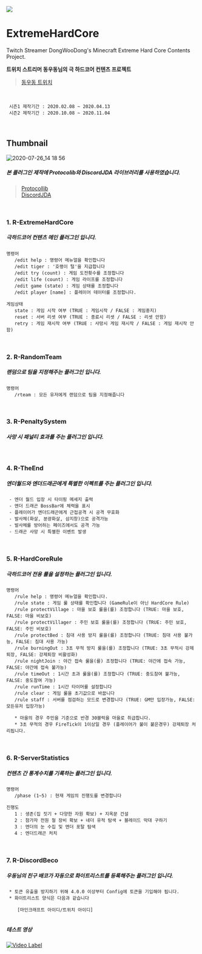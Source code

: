
[![](https://jitpack.io/v/sukkot23/ExtremeHardCore.svg)](https://jitpack.io/#sukkot23/ExtremeHardCore)   



# ExtremeHardCore
Twitch Streamer DongWooDong's Minecraft Extreme Hard Core Contents Project.   
   
**트위치 스트리머 동우동님의 극 하드코어 컨텐츠 프로젝트**   
   > [동우동 트위치](https://www.twitch.tv/dongwoodong)
</br>

```
 시즌1 제작기간 : 2020.02.08 ~ 2020.04.13
 시즌2 제작기간 : 2020.10.08 ~ 2020.11.04
```
</br>

## Thumbnail
![2020-07-26_14 18 56](https://user-images.githubusercontent.com/56511728/98035163-688f2180-1e5b-11eb-9abc-0f18b1088219.png)
</br>

##### 본 플러그인 제작에 Protocolib와 DiscordJDA 라이브러리를 사용하였습니다.
> [Protocollib](https://github.com/dmulloy2/ProtocolLib/)   
> [DiscordJDA](https://github.com/DV8FromTheWorld/JDA)
</br>

### 1. R-ExtremeHardCore
  ##### 극하드코어 컨텐츠 메인 플러그인 입니다.
```
명령어
   /edit help : 명령어 메뉴얼을 확인합니다
   /edit tiger : '호랭이 털'을 지급합니다
   /edit try (count) : 게임 도전횟수를 조정합니다
   /edit life (count) : 게임 라이프를 조정합니다
   /edit game (state) : 게임 상태를 조정합니다
   /edit player [name] : 플레이어 데이터를 조정합니다.
   
게임상태
   state : 게임 시작 여부 (TRUE : 게임시작 / FALSE : 게임중지)
   reset : 서버 리셋 여부 (TRUE : 종료시 리셋 / FALSE : 리셋 안함)
   retry : 게임 재시작 여부 (TRUE : 사망시 게임 재시작 / FALSE : 게임 재시작 안함)
```
</br>

### 2. R-RandomTeam
  ##### 랜덤으로 팀을 지정해주는 플러그인 입니다.
```
명령어
   /rteam : 모든 유저에게 랜덤으로 팀을 지정해줍니다
```
</br>

### 3. R-PenaltySystem
  ##### 사망 시 패널티 효과를 주는 플러그인 입니다.
</br>

### 4. R-TheEnd
  ##### 엔더월드와 엔더드래곤에게 특별한 이펙트를 주는 플러그인 입니다.
```
 - 엔더 월드 입장 시 타이핑 메세지 출력
 - 엔더 드래곤 BossBar에 체력을 표시
 - 플레이어가 엔더드래곤에게 근접공격 시 공격 무효화
 - 발사체(화살, 분광화살, 삼지창)으로 공격가능
 - 발사체를 방어하는 페이즈에서도 공격 가능
 - 드래곤 사망 시 특별한 이벤트 발생
```
</br>

### 5. R-HardCoreRule
  ##### 극하드코어 전용 룰을 설정하는 플러그인 입니다.
```
명령어
   /rule help : 명령어 메뉴얼을 확인합니다.
   /rule state : 게임 룰 상태를 확인합니다 (GameRule이 아닌 HardCore Rule)
   /rule protectVillage : 마을 보호 룰을(를) 조정합니다 (TRUE: 마을 보호, FALSE: 마을 비보호)
   /rule protectVillager : 주민 보호 룰을(를) 조정합니다 (TRUE: 주민 보호, FALSE: 주민 비보호)
   /rule protectBed : 침대 사용 방지 룰을(를) 조정합니다 (TRUE: 침대 사용 불가능, FALSE: 침대 사용 가능)
   /rule burningOut : 3초 무적 방지 룰을(를) 조정합니다 (TRUE: 3초 무적시 강제퇴장, FALSE: 강제퇴장 비활성화)
   /rule nightJoin : 야간 접속 룰을(를) 조정합니다 (TRUE: 야간에 접속 가능, FALSE: 야간에 접속 불가능)
   /rule timeOut : 1시간 초과 룰을(를) 조정합니다 (TRUE: 중도참여 불가능, FALSE: 중도참여 가능)
   /rule runTime : 1시간 타이머를 설정합니다
   /rule clear : 게임 룰을 초기값으로 바꿉니다
   /rule staff : 서버를 점검하는 모드로 변경합니다 (TRUE: GM만 입장가능, FALSE: 모든유저 입장가능)
   
   * 마을의 경우 주민을 기준으로 반경 30블럭을 마을로 취급합니다.
   * 3초 무적의 경우 FireTick이 1이상일 경우 (플레이어가 불이 붙은경우) 강제퇴장 처리됩니다.
```
</br>

### 6. R-ServerStatistics
  ##### 컨텐츠 간 통계수치를 기록하는 플러그인 입니다.
```
명령어
   /phase (1~5) : 현재 게임의 진행도를 변경합니다
   
진행도
   1 : 생존(집 짓기 + 다양한 자원 확보) + 지옥문 건설
   2 : 참가자 전원 철 장비 확보 + 네더 유적 탐색 + 블레이드 막대 구하기
   3 : 엔더의 눈 수집 및 엔더 포탈 탐색
   4 : 엔더드래곤 처치
```
</br>


### 7. R-DiscordBeco
  ##### 우동님의 친구 배코가 자동으로 화이트리스트를 등록해주는 플러그인 입니다.
```
 * 토큰 유출을 방지하기 위해 4.0.0 이상부터 Config에 토큰을 기입해야 됩니다.
 * 화이트리스트 양식은 다음과 같습니다
 
    [마인크래프트 아이디/트위치 아이디]
    
```
  ##### 테스트 영상
[![Video Label](http://img.youtube.com/vi/yaxERkuvz2E/0.jpg)](https://youtu.be/yaxERkuvz2E)
</br>

